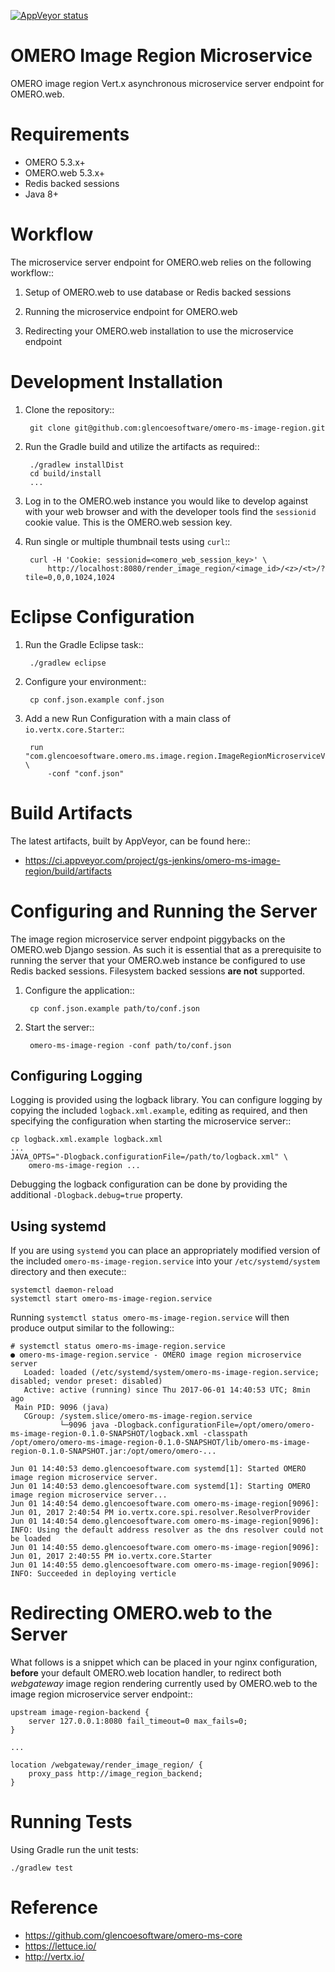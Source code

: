 [![AppVeyor status](https://ci.appveyor.com/api/projects/status/github/omero-ms-image-region)](https://ci.appveyor.com/project/gs-jenkins/omero-ms-image-region)

OMERO Image Region Microservice
===============================

OMERO image region Vert.x asynchronous microservice server endpoint for
OMERO.web.

Requirements
============

* OMERO 5.3.x+
* OMERO.web 5.3.x+
* Redis backed sessions
* Java 8+

Workflow
========

The microservice server endpoint for OMERO.web relies on the following
workflow::

1. Setup of OMERO.web to use database or Redis backed sessions

1. Running the microservice endpoint for OMERO.web

1. Redirecting your OMERO.web installation to use the microservice endpoint

Development Installation
========================

1. Clone the repository::

        git clone git@github.com:glencoesoftware/omero-ms-image-region.git

1. Run the Gradle build and utilize the artifacts as required::

        ./gradlew installDist
        cd build/install
        ...

1. Log in to the OMERO.web instance you would like to develop against with
your web browser and with the developer tools find the `sessionid` cookie
value. This is the OMERO.web session key.

1. Run single or multiple thumbnail tests using `curl`::

        curl -H 'Cookie: sessionid=<omero_web_session_key>' \
            http://localhost:8080/render_image_region/<image_id>/<z>/<t>/?tile=0,0,0,1024,1024

Eclipse Configuration
=====================

1. Run the Gradle Eclipse task::

        ./gradlew eclipse

1. Configure your environment::

        cp conf.json.example conf.json

1. Add a new Run Configuration with a main class of `io.vertx.core.Starter`::

        run "com.glencoesoftware.omero.ms.image.region.ImageRegionMicroserviceVerticle" \
            -conf "conf.json"

Build Artifacts
===============

The latest artifacts, built by AppVeyor, can be found here::

* https://ci.appveyor.com/project/gs-jenkins/omero-ms-image-region/build/artifacts

Configuring and Running the Server
==================================

The image region microservice server endpoint piggybacks on the OMERO.web Django
session.  As such it is essential that as a prerequisite to running the
server that your OMERO.web instance be configured to use Redis backed sessions.
Filesystem backed sessions **are not** supported.

1. Configure the application::

        cp conf.json.example path/to/conf.json

1. Start the server::

        omero-ms-image-region -conf path/to/conf.json

Configuring Logging
-------------------

Logging is provided using the logback library. You can configure logging by
copying the included `logback.xml.example`, editing as required, and then
specifying the configuration when starting the microservice server::

    cp logback.xml.example logback.xml
    ...
    JAVA_OPTS="-Dlogback.configurationFile=/path/to/logback.xml" \
        omero-ms-image-region ...

Debugging the logback configuration can be done by providing the additional
`-Dlogback.debug=true` property.

Using systemd
-------------

If you are using `systemd` you can place an appropriately modified version of
the included `omero-ms-image-region.service` into your `/etc/systemd/system`
directory and then execute::

    systemctl daemon-reload
    systemctl start omero-ms-image-region.service

Running `systemctl status omero-ms-image-region.service` will then produce
output similar to the following::

    # systemctl status omero-ms-image-region.service
    ● omero-ms-image-region.service - OMERO image region microservice server
       Loaded: loaded (/etc/systemd/system/omero-ms-image-region.service; disabled; vendor preset: disabled)
       Active: active (running) since Thu 2017-06-01 14:40:53 UTC; 8min ago
     Main PID: 9096 (java)
       CGroup: /system.slice/omero-ms-image-region.service
               └─9096 java -Dlogback.configurationFile=/opt/omero/omero-ms-image-region-0.1.0-SNAPSHOT/logback.xml -classpath /opt/omero/omero-ms-image-region-0.1.0-SNAPSHOT/lib/omero-ms-image-region-0.1.0-SNAPSHOT.jar:/opt/omero/omero-...

    Jun 01 14:40:53 demo.glencoesoftware.com systemd[1]: Started OMERO image region microservice server.
    Jun 01 14:40:53 demo.glencoesoftware.com systemd[1]: Starting OMERO image region microservice server...
    Jun 01 14:40:54 demo.glencoesoftware.com omero-ms-image-region[9096]: Jun 01, 2017 2:40:54 PM io.vertx.core.spi.resolver.ResolverProvider
    Jun 01 14:40:54 demo.glencoesoftware.com omero-ms-image-region[9096]: INFO: Using the default address resolver as the dns resolver could not be loaded
    Jun 01 14:40:55 demo.glencoesoftware.com omero-ms-image-region[9096]: Jun 01, 2017 2:40:55 PM io.vertx.core.Starter
    Jun 01 14:40:55 demo.glencoesoftware.com omero-ms-image-region[9096]: INFO: Succeeded in deploying verticle

Redirecting OMERO.web to the Server
===================================

What follows is a snippet which can be placed in your nginx configuration,
**before** your default OMERO.web location handler, to redirect both
*webgateway* image region rendering currently used by OMERO.web to the
image region microservice server endpoint::

    upstream image-region-backend {
        server 127.0.0.1:8080 fail_timeout=0 max_fails=0;
    }

    ...

    location /webgateway/render_image_region/ {
        proxy_pass http://image_region_backend;
    }

Running Tests
=============

Using Gradle run the unit tests:

    ./gradlew test

Reference
=========

* https://github.com/glencoesoftware/omero-ms-core
* https://lettuce.io/
* http://vertx.io/
